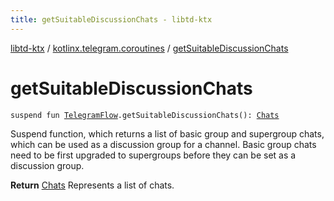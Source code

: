```yaml
---
title: getSuitableDiscussionChats - libtd-ktx
---
```


[libtd-ktx](../index.html) / [kotlinx.telegram.coroutines](index.html) / [getSuitableDiscussionChats](./get-suitable-discussion-chats.html)

# getSuitableDiscussionChats

`suspend fun `[`TelegramFlow`](../kotlinx.telegram.core/-telegram-flow/index.html)`.getSuitableDiscussionChats(): `[`Chats`](https://tdlibx.github.io/td/docs/org/drinkless/td/libcore/telegram/TdApi/Chats.html)

Suspend function, which returns a list of basic group and supergroup chats, which can be used as
a discussion group for a channel. Basic group chats need to be first upgraded to supergroups before
they can be set as a discussion group.

**Return**
[Chats](https://tdlibx.github.io/td/docs/org/drinkless/td/libcore/telegram/TdApi/Chats.html) Represents a list of chats.

